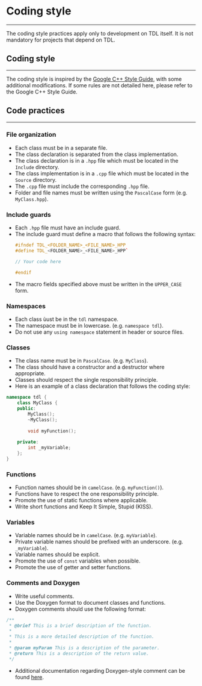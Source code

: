 # Coding style

--- 
The coding style practices apply only to development on TDL itself. It is not mandatory for projects that depend on TDL.

## Coding style

---

The coding style is inspired by the [Google C++ Style Guide](https://google.github.io/styleguide/cppguide.html), with some additional modifications. If some rules are not detailed here, please refer to the Google C++ Style Guide.

## Code practices

---

### File organization

- Each class must be in a separate file.
- The class declaration is separated from the class implementation.
- The class declaration is in a `.hpp` file which must be located in the `Include` directory.
- The class implementation is in a `.cpp` file which must be located in the `Source` directory.
- The `.cpp` file must include the corresponding `.hpp` file.
- Folder and file names must be written using the `PascalCase` form (e.g. `MyClass.hpp`).

### Include guards

- Each `.hpp` file must have an include guard.
- The include guard must define a macro that follows the following syntax:
  ```cpp
  #ifndef TDL_<FOLDER_NAME>_<FILE_NAME>_HPP
  #define TDL_<FOLDER_NAME>_<FILE_NAME>_HPP`
  
  // Your code here
  
  #endif
- The macro fields specified above must be written in the `UPPER_CASE` form.

### Namespaces

- Each class ùust be in the `tdl` namespace.
- The namespace must be in lowercase. (e.g. `namespace tdl`).
- Do not use any `using namespace` statement in header or source files.

### Classes

- The class name must  be in `PascalCase`. (e.g. `MyClass`).
- The class should have a constructor and a destructor where appropriate.
- Classes should respect the single responsibility principle.
- Here is an example of a class declaration that follows the coding style:
```cpp
namespace tdl {
    class MyClass {
    public:
        MyClass();
        ~MyClass();
        
        void myFunction();
        
    private:
        int _myVariable;
    };
}
```

### Functions

- Function names should be in `camelCase`. (e.g. `myFunction()`).
- Functions have to respect the one responsibility principle.
- Promote the use of static functions where applicable.
- Write short functions and Keep It Simple, Stupid (KISS).

### Variables

- Variable names should be in `camelCase`. (e.g. `myVariable`).
- Private variable names should be prefixed with an underscore. (e.g. `_myVariable`).
- Variable names should be explicit.
- Promote the use of `const` variables when possible.
- Promote the use of getter and setter functions.

### Comments and Doxygen

- Write useful comments.
- Use the Doxygen format to document classes and functions.
- Doxygen comments should use the following format:

```cpp
/**
 * @brief This is a brief description of the function.
 * 
 * This is a more detailed description of the function.
 * 
 * @param myParam This is a description of the parameter.
 * @return This is a description of the return value.
 */
```

- Additional documentation regarding Doxygen-style comment can be found [here](https://www.doxygen.nl/manual/docblocks.html).
